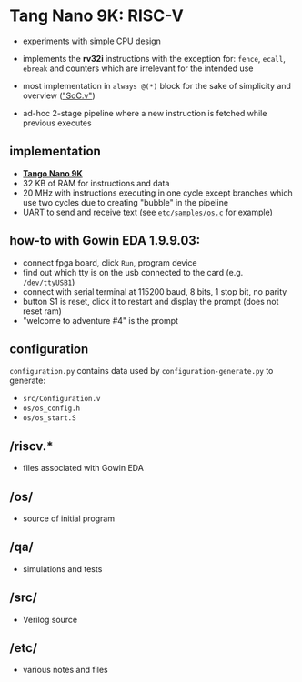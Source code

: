 # Tang Nano 9K: RISC-V

* experiments with simple CPU design

* implements the __rv32i__ instructions with the exception for: `fence`, `ecall`, `ebreak` and counters which are irrelevant for the intended use

* most implementation in `always @(*)` block for the sake of simplicity and overview (["SoC.v"](https://github.com/calint/tang-nano-9k--riscv/blob/master/src/SoC.v))

* ad-hoc 2-stage pipeline where a new instruction is fetched while previous executes

## implementation
* __[Tango Nano 9K](https://www.aliexpress.com/item/1005003803994525.html)__
* 32 KB of RAM for instructions and data
* 20 MHz with instructions executing in one cycle except branches which use two cycles due to creating "bubble" in the pipeline
* UART to send and receive text (see [`etc/samples/os.c`](https://github.com/calint/tang-nano-9k--riscv/blob/master/etc/samples/os.c) for example)

## how-to with Gowin EDA 1.9.9.03:
* connect fpga board, click `Run`, program device
* find out which tty is on the usb connected to the card (e.g. `/dev/ttyUSB1`)
* connect with serial terminal at 115200 baud, 8 bits, 1 stop bit, no parity
* button S1 is reset, click it to restart and display the prompt (does not reset ram)
* "welcome to adventure #4" is the prompt

## configuration
`configuration.py` contains data used by `configuration-generate.py` to generate:
  - `src/Configuration.v`
  - `os/os_config.h`
  - `os/os_start.S`

## /riscv.*
* files associated with Gowin EDA

## /os/
* source of initial program
  
## /qa/
* simulations and tests
  
## /src/
* Verilog source

## /etc/
* various notes and files
